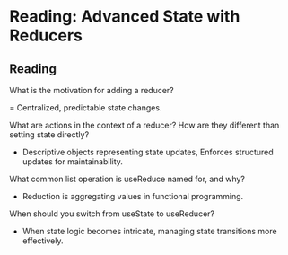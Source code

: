 # Reading: Advanced State with Reducers

## Reading

What is the motivation for adding a reducer?

= Centralized, predictable state changes.

What are actions in the context of a reducer? How are they different than setting state directly?

- Descriptive objects representing state updates, Enforces structured updates for maintainability.

What common list operation is useReduce named for, and why?

- Reduction is aggregating values in functional programming.

When should you switch from useState to useReducer?

- When state logic becomes intricate, managing state transitions more effectively.
